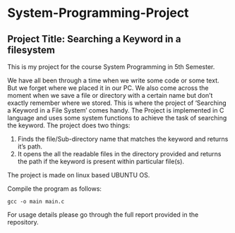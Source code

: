 # System-Programming-Project
## Project Title: Searching a Keyword in a filesystem

This is my project for the course System Programming in 5th Semester.

We have all been through a time when we write some code or some text. But we forget where we placed it in our PC. We also come across the moment when we save a file or directory with a certain name but don’t exactly remember where we stored. This is where the project of ‘Searching a Keyword in a File System’ comes handy. The Project is implemented in C language and uses some system functions to achieve the task of searching the keyword.
The project does two things:
1) Finds the file/Sub-directory name that matches the keyword and returns it’s path.
2) It opens the all the readable files in the directory provided and returns the path if the keyword is present within particular file(s).

The project is made on linux based UBUNTU OS.

Compile the program as follows:
```
gcc -o main main.c 
```
For usage details please go through the full report provided in the repository.
